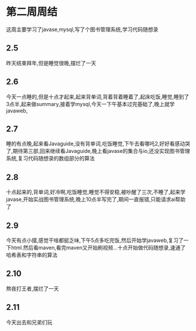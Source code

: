 # 第二周周结
 这周主要学习了javase,mysql,写了个图书管理系统,学习代码随想录
## 2.5
  昨天结束拜年,但是睡觉很晚,摆烂了一天
## 2.6
  今天一点睡的,但是十点才起来,起来背单词,背着背着睡着了,起床吃饭,睡觉,睡到了3点半,起来做summary,接着学mysql,今天一下午基本过完基础了,晚上就学javaweb,
## 2.7
  睡的有点晚,起来看Javaguide,没有背单词,吃饭睡觉,下午去看哪吒2,好好看感动哭了,期待第三部,回来继续看Javaguide,晚上看javase的集合与io,还没实现图书管理系统,复习代码随想录的数组部分的算法
## 2.8
  十点起来的,背单词,好冷啊,吃饭睡觉,睡觉不得安稳,被吵醒了三次,不睡了,起来学javase,开始实战图书管理系统,晚上10点半写完了,期间一直报错,只能请求ai帮助了
## 2.9
  今天有点小摆,感觉干啥都挺乏味,下午5点多吃完饭,然后开始学javaweb,复习了一下html.然后看maven,看完maven又开始刷视频...十点开始做代码随想录,速通了哈希表和字符串的算法
## 2.10
   熬夜打王者,摆烂了一天
## 2.11
  今天出去和兄弟们玩
